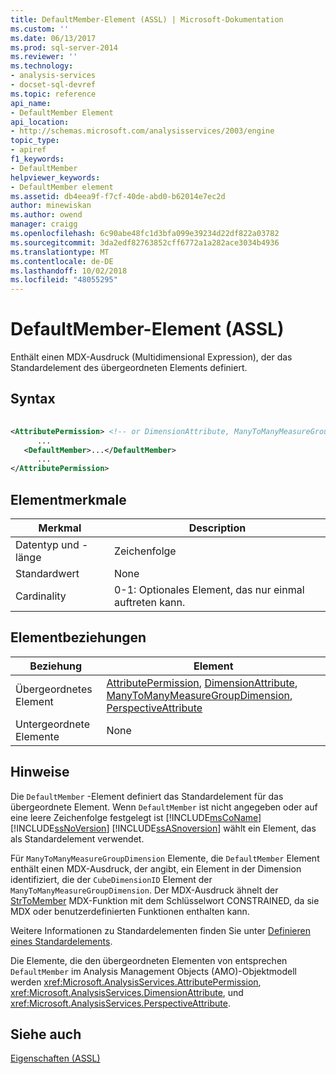 ```yaml
---
title: DefaultMember-Element (ASSL) | Microsoft-Dokumentation
ms.custom: ''
ms.date: 06/13/2017
ms.prod: sql-server-2014
ms.reviewer: ''
ms.technology:
- analysis-services
- docset-sql-devref
ms.topic: reference
api_name:
- DefaultMember Element
api_location:
- http://schemas.microsoft.com/analysisservices/2003/engine
topic_type:
- apiref
f1_keywords:
- DefaultMember
helpviewer_keywords:
- DefaultMember element
ms.assetid: db4eea9f-f7cf-40de-abd0-b62014e7ec2d
author: minewiskan
ms.author: owend
manager: craigg
ms.openlocfilehash: 6c90abe48fc1d3bfa099e39234d22df822a03782
ms.sourcegitcommit: 3da2edf82763852cff6772a1a282ace3034b4936
ms.translationtype: MT
ms.contentlocale: de-DE
ms.lasthandoff: 10/02/2018
ms.locfileid: "48055295"
---
```

# <a name="defaultmember-element-assl"></a>DefaultMember-Element (ASSL)
  Enthält einen MDX-Ausdruck (Multidimensional Expression), der das Standardelement des übergeordneten Elements definiert.  
  
## <a name="syntax"></a>Syntax  
  
```xml  
  
<AttributePermission> <!-- or DimensionAttribute, ManyToManyMeasureGroupDimension, PerspectiveAttribute -->  
      ...  
   <DefaultMember>...</DefaultMember>  
      ...  
</AttributePermission>  
```  
  
## <a name="element-characteristics"></a>Elementmerkmale  
  
|Merkmal|Description|  
|--------------------|-----------------|  
|Datentyp und -länge|Zeichenfolge|  
|Standardwert|None|  
|Cardinality|0-1: Optionales Element, das nur einmal auftreten kann.|  
  
## <a name="element-relationships"></a>Elementbeziehungen  
  
|Beziehung|Element|  
|------------------|-------------|  
|Übergeordnetes Element|[AttributePermission](../objects/attributepermission-element-assl.md), [DimensionAttribute](../data-type/dimensionattribute-data-type-assl.md), [ManyToManyMeasureGroupDimension](../data-type/dimension-data-type-assl.md), [PerspectiveAttribute](../data-type/perspectiveattribute-data-type-assl.md)|  
|Untergeordnete Elemente|None|  
  
## <a name="remarks"></a>Hinweise  
 Die `DefaultMember` -Element definiert das Standardelement für das übergeordnete Element. Wenn `DefaultMember` ist nicht angegeben oder auf eine leere Zeichenfolge festgelegt ist [!INCLUDE[msCoName](../../../includes/msconame-md.md)] [!INCLUDE[ssNoVersion](../../../includes/ssnoversion-md.md)] [!INCLUDE[ssASnoversion](../../../includes/ssasnoversion-md.md)] wählt ein Element, das als Standardelement verwendet.  
  
 Für `ManyToManyMeasureGroupDimension` Elemente, die `DefaultMember` Element enthält einen MDX-Ausdruck, der angibt, ein Element in der Dimension identifiziert, die der `CubeDimensionID` Element der `ManyToManyMeasureGroupDimension`. Der MDX-Ausdruck ähnelt der [StrToMember](/sql/mdx/strtomember-mdx) MDX-Funktion mit dem Schlüsselwort CONSTRAINED, da sie MDX oder benutzerdefinierten Funktionen enthalten kann.  
  
 Weitere Informationen zu Standardelementen finden Sie unter [Definieren eines Standardelements](../../multidimensional-models/attribute-properties-define-a-default-member.md).  
  
 Die Elemente, die den übergeordneten Elementen von entsprechen `DefaultMember` im Analysis Management Objects (AMO)-Objektmodell werden <xref:Microsoft.AnalysisServices.AttributePermission>, <xref:Microsoft.AnalysisServices.DimensionAttribute>, und <xref:Microsoft.AnalysisServices.PerspectiveAttribute>.  
  
## <a name="see-also"></a>Siehe auch  
 [Eigenschaften &#40;ASSL&#41;](properties-assl.md)  
  
  

